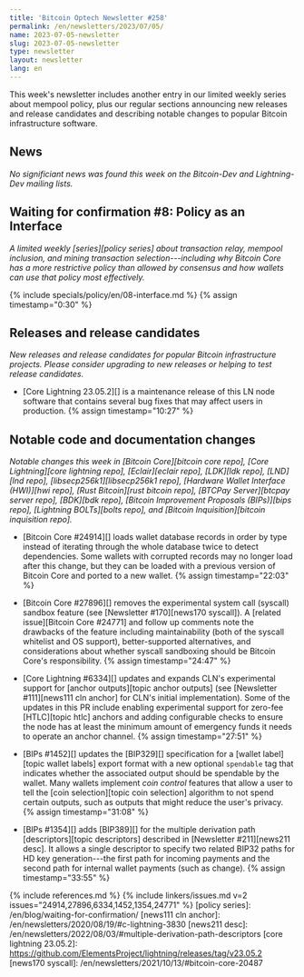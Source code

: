 ```yaml
---
title: 'Bitcoin Optech Newsletter #258'
permalink: /en/newsletters/2023/07/05/
name: 2023-07-05-newsletter
slug: 2023-07-05-newsletter
type: newsletter
layout: newsletter
lang: en
---
```

This week's newsletter includes another entry in our limited weekly
series about mempool policy, plus our regular sections announcing new
releases and release candidates and describing notable changes to
popular Bitcoin infrastructure software.

## News

_No significiant news was found this week on the Bitcoin-Dev and
Lightning-Dev mailing lists._

## Waiting for confirmation #8: Policy as an Interface

_A limited weekly [series][policy series] about transaction relay,
mempool inclusion, and mining transaction selection---including why
Bitcoin Core has a more restrictive policy than allowed by consensus and
how wallets can use that policy most effectively._

{% include specials/policy/en/08-interface.md %} {% assign timestamp="0:30" %}

## Releases and release candidates

*New releases and release candidates for popular Bitcoin infrastructure
projects.  Please consider upgrading to new releases or helping to test
release candidates.*

- [Core Lightning 23.05.2][] is a maintenance release of this LN node
  software that contains several bug fixes that may affect users in
  production. {% assign timestamp="10:27" %}

## Notable code and documentation changes

*Notable changes this week in [Bitcoin Core][bitcoin core repo], [Core
Lightning][core lightning repo], [Eclair][eclair repo], [LDK][ldk repo],
[LND][lnd repo], [libsecp256k1][libsecp256k1 repo], [Hardware Wallet
Interface (HWI)][hwi repo], [Rust Bitcoin][rust bitcoin repo], [BTCPay
Server][btcpay server repo], [BDK][bdk repo], [Bitcoin Improvement
Proposals (BIPs)][bips repo], [Lightning BOLTs][bolts repo], and
[Bitcoin Inquisition][bitcoin inquisition repo].*

- [Bitcoin Core #24914][] loads wallet database records in order by
  type instead of iterating through the whole database twice to detect
  dependencies. Some wallets with corrupted records may no longer load
  after this change, but they can be loaded with a previous version of
  Bitcoin Core and ported to a new wallet. {% assign timestamp="22:03" %}

- [Bitcoin Core #27896][] removes the experimental system call (syscall) sandbox
  feature (see [Newsletter #170][news170 syscall]). A [related issue][Bitcoin
  Core #24771] and follow up comments note the drawbacks of the
  feature including maintainability (both of the syscall whitelist and OS
  support), better-supported alternatives, and considerations about whether syscall
  sandboxing should be Bitcoin Core's responsibility. {% assign timestamp="24:47" %}

- [Core Lightning #6334][] updates and expands CLN's experimental
  support for [anchor outputs][topic anchor outputs] (see [Newsletter
  #111][news111 cln anchor] for CLN's initial implementation).  Some of
  the updates in this PR include enabling experimental support for
  zero-fee [HTLC][topic htlc] anchors and adding configurable checks to
  ensure the node has at least the minimum amount of emergency funds it
  needs to operate an anchor channel. {% assign timestamp="27:51" %}

- [BIPs #1452][] updates the [BIP329][] specification for a [wallet
  label][topic wallet labels] export format with a new optional
  `spendable` tag that indicates whether the associated output should be
  spendable by the wallet.  Many wallets implement _coin control_
  features that allow a user to tell the [coin selection][topic coin
  selection] algorithm to not spend certain outputs, such as outputs that
  might reduce the user's privacy. {% assign timestamp="31:08" %}

- [BIPs #1354][] adds [BIP389][] for the multiple derivation path
  [descriptors][topic descriptors] described in [Newsletter #211][news211 desc].  It allows a
  single descriptor to specify two related BIP32 paths for HD key
  generation---the first path for incoming payments and the second path
  for internal wallet payments (such as change). {% assign timestamp="33:55" %}

{% include references.md %}
{% include linkers/issues.md v=2 issues="24914,27896,6334,1452,1354,24771" %}
[policy series]: /en/blog/waiting-for-confirmation/
[news111 cln anchor]: /en/newsletters/2020/08/19/#c-lightning-3830
[news211 desc]: /en/newsletters/2022/08/03/#multiple-derivation-path-descriptors
[core lightning 23.05.2]: https://github.com/ElementsProject/lightning/releases/tag/v23.05.2
[news170 syscall]: /en/newsletters/2021/10/13/#bitcoin-core-20487
